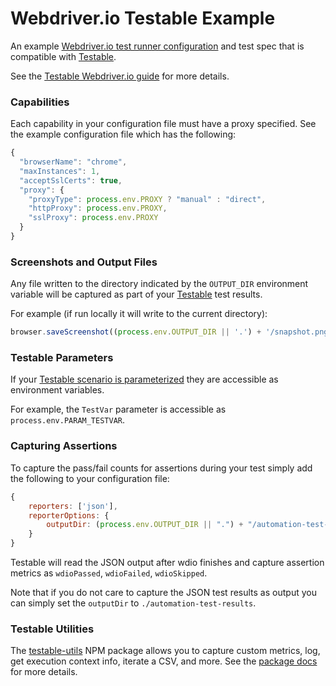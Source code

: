 # Webdriver.io Testable Example

An example [Webdriver.io test runner configuration](http://webdriver.io/guide/testrunner/configurationfile.html) and test spec that is compatible with [Testable](https://testable.io).

See the [Testable Webdriver.io guide](https://testable.io/documentation/selenium/overview.html) for more details.

### Capabilities

Each capability in your configuration file must have a proxy specified. See the example configuration file which has the following:

```javascript
{
  "browserName": "chrome",
  "maxInstances": 1,
  "acceptSslCerts": true,
  "proxy": {
    "proxyType": process.env.PROXY ? "manual" : "direct",
    "httpProxy": process.env.PROXY,
    "sslProxy": process.env.PROXY
  }
}
```

### Screenshots and Output Files

Any file written to the directory indicated by the `OUTPUT_DIR` environment variable will be captured as part of your [Testable](https://testable.io) test results.

For example (if run locally it will write to the current directory):

```javascript
browser.saveScreenshot((process.env.OUTPUT_DIR || '.') + '/snapshot.png');
```

### Testable Parameters

If your [Testable scenario is parameterized](https://testable.io/documentation/selenium/overview.html) they are accessible as environment variables.

For example, the `TestVar` parameter is accessible as `process.env.PARAM_TESTVAR`.

### Capturing Assertions

To capture the pass/fail counts for assertions during your test simply add the following to your configuration file:

```javascript
{
	reporters: ['json'],
	reporterOptions: {
    	outputDir: (process.env.OUTPUT_DIR || ".") + "/automation-test-results"
  	}
}
```

Testable will read the JSON output after wdio finishes and capture assertion metrics as `wdioPassed`, `wdioFailed`, `wdioSkipped`.

Note that if you do not care to capture the JSON test results as output you can simply set the `outputDir` to `./automation-test-results`.

### Testable Utilities

The [testable-utils](https://github.com/testable/node-script-utils) NPM package allows you to capture custom metrics, log, get execution context info, iterate a CSV, and more. See the [package docs](https://github.com/testable/node-script-utils) for more details.
